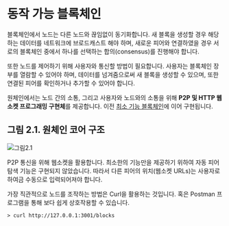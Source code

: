 # 동작 가능 블록체인
블록체인에서 노드는 다른 노드와 끊임없이 동기화합니다. 새 블록을 생성할 경우 해당하는 데이터를 네트워크에 브로드캐스트 해야 하며, 새로운 피어와 연결하였을 경우 서로의 블록체인 중에서 하나를 선택하는 합의(consensus)를 진행해야 합니다.
   
또한 노드를 제어하기 위해 사용자와 통신할 방법이 필요합니다. 사용자는 블록체인 장부를 열람할 수 있어야 하며, 데이터를 넘겨줌으로써 새 블록을 생성할 수 있으며, 또한 연결된 피어를 확인하거나 추가할 수 있어야 합니다.
   
원체인에서는 노드 간의 소통, 그리고 사용자와 노드와의 소통을 위해 **P2P 및 HTTP 웹소켓 프로그래밍 구현체**를 제공합니다. 이전 [최소 기능 블록체인](https://github.com/JOYUJEONG/onechain/blob/master/1_minimal_functional/README.md)에 이어 구현됩니다.

## 그림 2.1. 원체인 코어 구조
![그림2.1](https://github.com/JOYUJEONG/onechain/blob/master/2_drivable/images/2-1.png)

P2P 통신을 위해 웹소켓을 활용합니다. 최소한의 기능만을 제공하기 위하여 자동 피어 탐색 기능은 구현되지 않았습니다. 따라서 다른 피어의 위치(웹소켓 URLs)는 사용자로 하여금 수동으로 입력되어져야 합니다.
   
가장 직관적으로 노드를 조작하는 방법은 Curl을 활용하는 것입니다. 혹은 Postman 프로그램을 통해 보다 쉽게 상호작용할 수 있습니다.
```
> curl http://127.0.0.1:3001/blocks
```
